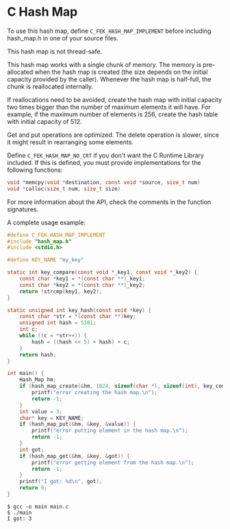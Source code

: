 # C Hash Map

To use this hash map, define `C_FEK_HASH_MAP_IMPLEMENT` before including hash_map.h in one of your source files.

This hash map is not thread-safe.

This hash map works with a single chunk of memory. The memory is pre-allocated when the hash map is created (the size depends on the initial capacity provided by the caller). Whenever the hash map is half-full, the chunk is reallocated internally.

If reallocations need to be avoided, create the hash map with initial capacity two times bigger than the number of maximum elements it will have. For example, if the maximum number of elements is 256, create the hash table with initial capacity of 512.

Get and put operations are optimized. The delete operation is slower, since it might result in rearranging some elements.

Define `C_FEK_HASH_MAP_NO_CRT` if you don't want the C Runtime Library included. If this is defined, you must provide implementations for the following functions:

```c
void *memcpy(void *destination, const void *source, size_t num)
void *calloc(size_t num, size_t size)
```

For more information about the API, check the comments in the function signatures.

A complete usage example:

```c
#define C_FEK_HASH_MAP_IMPLEMENT
#include "hash_map.h"
#include <stdio.h>

#define KEY_NAME "my_key"

static int key_compare(const void *_key1, const void *_key2) {
    const char *key1 = *(const char **)_key1;
    const char *key2 = *(const char **)_key2;
    return !strcmp(key1, key2);
}

static unsigned int key_hash(const void *key) {
    const char *str = *(const char **)key;
    unsigned int hash = 5381;
    int c;
    while ((c = *str++)) {
        hash = ((hash << 5) + hash) + c;
    }
    return hash;
}

int main() {
    Hash_Map hm;
    if (hash_map_create(&hm, 1024, sizeof(char *), sizeof(int), key_compare, key_hash)) {
        printf("error creating the hash map.\n");
        return -1;
    }
    int value = 3;
    char* key = KEY_NAME;
    if (hash_map_put(&hm, &key, &value)) {
        printf("error putting element in the hash map.\n");
        return -1;
    }
    int got;
    if (hash_map_get(&hm, &key, &got)) {
        printf("error getting element from the hash map.\n");
        return -1;
    }
    printf("I got: %d\n", got);
    return 0;
}
```

```
$ gcc -o main main.c
$ ./main
I got: 3
```
